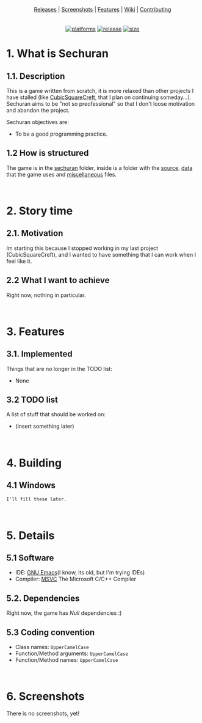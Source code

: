 <!-- [Sechuran](/resources/Banner.png?raw=true "Sechuran") -->

<p align="center">
  <a href="https://github.com/FelipeCarlin/Sechuran/releases">Releases</a> |
  <a href="#screenshots">Screenshots</a> |
  <a href="#features">Features</a> |
  <a href="https://github.com/FelipeCarlin/Sechuran/wiki">Wiki</a> |
  <a href="https://github.com/FelipeCarlin/Sechuran/tree/master/CONTRIBUTING.md">Contributing</a>
<br/>
<br/>
<br/>
<a href="https://github.com/FelipeCarlin/Sechuran/releases"><img alt="platforms" src="https://img.shields.io/badge/platforms-Windows-blue?style=flat-square"/></a>
<a href="https://github.com/FelipeCarlin/Sechuran/releases"><img alt="release" src="https://img.shields.io/github/v/release/FelipeCarlin/Sechuran?style=flat-square"/></a>
<a href="https://github.com/FelipeCarlin/Sechuran/tree/master/sechuran"><img alt="size" src="https://img.shields.io/github/repo-size/FelipeCarlin/Sechuran?style=flat-square"/></a>
<br/>

# 1. What is Sechuran

## 1.1. Description

This is a game written from scratch, it is more relaxed than other projects I have stalled (like [CubicSquareCreft](https://www.github.com/FelipeCarlin/CubicSquareCreft), that I plan on continuing someday...). Sechuran aims to be "not so preofessional" so that I don't loose motivation and abandon the project.

Sechuran objectives are:

* To be a good programming practice.

## 1.2 How is structured

The game is in the [sechuran](https://www.github.com/FelipeCarlin/Sechuran/tree/master/sechuran) folder, inside is a folder with the [source](https://www.github.com/FelipeCarlin/Sechuran/tree/master/sechuran/code), [data](https://www.github.com/FelipeCarlin/Sechuran/tree/master/sechuran/data) that the game uses and [miscellaneous](https://www.github.com/FelipeCarlin/Sechuran/tree/master/sechuran/misc) files.

<br/>

# 2. Story time

## 2.1. Motivation

Im starting this because I stopped working in my last project (CubicSquareCreft), and I wanted to have something that I can work when I feel like it.

## 2.2 What I want to achieve

Right now, nothing in particular.

<br/>

<span name="features"></span>

# 3. Features

## 3.1. Implemented

Things that are no longer in the TODO list:

* None

## 3.2 TODO list

A list of stuff that should be worked on:

* (insert something later)

<br/>

# 4. Building

## 4.1 Windows

`I'll fill these later.`

<br/>

# 5. Details

## 5.1 Software

* IDE: [GNU Emacs](https://www.gnu.org/software/emacs/)(I know, its old, but I'm trying IDEs)
* Compiler: [MSVC](https://visualstudio.microsoft.com/vs/features/cplusplus/) The Microsoft C/C++ Compiler

## 5.2. Dependencies

Right now, the game has *Null* dependencies :)

## 5.3 Coding convention

* Class names: `UpperCamelCase`
* Function/Method arguments: `UpperCamelCase`
* Function/Method names: `UpperCamelCase`

<br/>

<span name="screenshots"></span>

# 6. Screenshots

There is no screenshots, yet!

